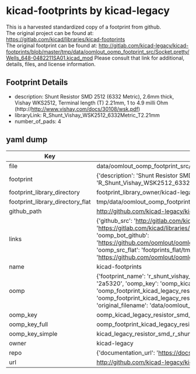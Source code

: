 # kicad-footprints by kicad-legacy  
This is a harvested standardized copy of a footprint from github.  
The original project can be found at:  
https://gitlab.com/kicad/libraries/kicad-footprints  
The original footprint can be found at:
http://gitlab.com/kicad-legacy/kicad-footprints/blob/master/tmp/data/oomlout_oomp_footprint_src/Socket.pretty/Wells_648-0482211SA01.kicad_mod
Please consult that link for additional, details, files, and license information.  
## Footprint Details
* description: Shunt Resistor SMD 2512 (6332 Metric), 2.6mm thick, Vishay WKS2512, Terminal length (T) 2.21mm, 1 to 4.9 milli Ohm (http://http://www.vishay.com/docs/30108/wsk.pdf)  
* libraryLink: R_Shunt_Vishay_WSK2512_6332Metric_T2.21mm  
* number_of_pads: 4  
## yaml dump  
| Key | Value |  
| --- | --- |  
| file | data/oomlout_oomp_footprint_src/kicad-footprints/Resistor_SMD.pretty/R_Shunt_Vishay_WSK2512_6332Metric_T2.21mm.kicad_mod |  
| footprint | {'description': 'Shunt Resistor SMD 2512 (6332 Metric), 2.6mm thick, Vishay WKS2512, Terminal length (T) 2.21mm, 1 to 4.9 milli Ohm (http://http://www.vishay.com/docs/30108/wsk.pdf)', 'libraryLink': 'R_Shunt_Vishay_WSK2512_6332Metric_T2.21mm', 'number_of_pads': 4} |  
| footprint_library_directory | footprint_library_owner/kicad-legacy_kicad-footprints |  
| footprint_library_directory_flat | tmp/data/oomlout_oomp_footprint_src/footprints_flat/kicad_legacy_resistor_smd_r_shunt_vishay_wsk2512_6332metric_t2_21mm/working |  
| github_path | http://github.com/kicad-legacy/kicad-footprints/blob/master/tmp/data/oomlout_oomp_footprint_src/Resistor_SMD.pretty/R_Shunt_Vishay_WSK2512_6332Metric_T2.21mm.kicad_mod |  
| links | {'github_src': 'http://gitlab.com/kicad-legacy/kicad-footprints/blob/master/tmp/data/oomlout_oomp_footprint_src/Socket.pretty/Wells_648-0482211SA01.kicad_mod', 'github_src_repo': 'https://gitlab.com/kicad/libraries/kicad-footprints', 'oomp_bot': 'tmp/data/oomlout_oomp_footprint_src/footprints/kicad_legacy_resistor_smd_r_shunt_vishay_wsk2512_6332metric_t2_21mm/working', 'oomp_bot_github': 'https://github.com/oomlout/oomlout_oomp_footprint_bot/tree/main/tmp/data/oomlout_oomp_footprint_src/footprints/kicad_legacy_resistor_smd_r_shunt_vishay_wsk2512_6332metric_t2_21mm/working', 'oomp_src_flat': 'footprints_flat/tmp/data/oomlout_oomp_footprint_src/footprints_flat/kicad_legacy_resistor_smd_r_shunt_vishay_wsk2512_6332metric_t2_21mm/working', 'oomp_src_flat_github': 'https://github.com/oomlout/oomlout_oomp_footprint_src/tree/main/tmp/data/oomlout_oomp_footprint_src/footprints_flat/kicad_legacy_resistor_smd_r_shunt_vishay_wsk2512_6332metric_t2_21mm/working'} |  
| name | kicad-footprints |  
| oomp | {'footprint_name': 'r_shunt_vishay_wsk2512_6332metric_t2_21mm', 'library_name': 'resistor_smd', 'md5': '2a5320d5c51ad60faa57f63825dc94dc', 'md5_10': '2a5320d5c5', 'md5_5': '2a532', 'md5_6': '2a5320', 'oomp_key': 'oomp_kicad_legacy_resistor_smd_r_shunt_vishay_wsk2512_6332metric_t2_21mm', 'oomp_key_extra': 'oomp_footprint_kicad_legacy_resistor_smd_r_shunt_vishay_wsk2512_6332metric_t2_21mm', 'oomp_key_full': 'oomp_footprint_kicad_legacy_resistor_smd_r_shunt_vishay_wsk2512_6332metric_t2_21mm_2a5320', 'oomp_key_simple': 'kicad_legacy_resistor_smd_r_shunt_vishay_wsk2512_6332metric_t2_21mm', 'original_filename': 'data/oomlout_oomp_footprint_src/kicad-footprints/Resistor_SMD.pretty/R_Shunt_Vishay_WSK2512_6332Metric_T2.21mm.kicad_mod', 'owner_name': 'kicad_legacy'} |  
| oomp_key | oomp_kicad_legacy_resistor_smd_r_shunt_vishay_wsk2512_6332metric_t2_21mm |  
| oomp_key_full | oomp_footprint_kicad_legacy_resistor_smd_r_shunt_vishay_wsk2512_6332metric_t2_21mm |  
| oomp_key_simple | kicad_legacy_resistor_smd_r_shunt_vishay_wsk2512_6332metric_t2_21mm |  
| owner | kicad-legacy |  
| repo | {'documentation_url': 'https://docs.github.com/rest/repos/repos#get-a-repository', 'message': 'Not Found'} |  
| url | http://github.com/kicad-legacy/kicad-footprints |  


